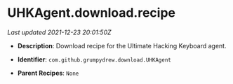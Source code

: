 # UHKAgent.download.recipe

_Last updated 2021-12-23 20:01:50Z_

- **Description**: Download recipe for the Ultimate Hacking Keyboard agent.

- **Identifier**: `com.github.grumpydrew.download.UHKAgent`

- **Parent Recipes**: `None`
